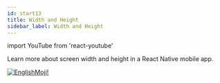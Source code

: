 ```yaml
---
id: start13
title: Width and Height
sidebar_label: Width and Height
---
```


import YouTube from 'react-youtube'


Learn more about screen width and height in a React Native mobile app.

<YouTube videoId='XehdxK1jkFk' />

[![EnglishMoji!](/img/logo/NeuroCoder.png)](https://vk.com/neurocoder)
